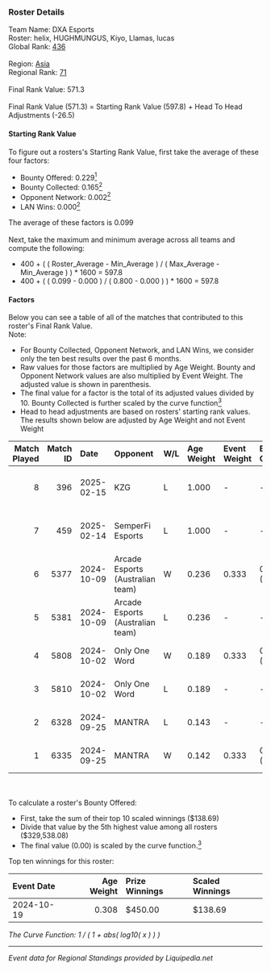 ### Roster Details<br />
Team Name: DXA Esports<br />
Roster: helix, HUGHMUNGUS, Kiyo, Llamas, lucas<br />
Global Rank: [436](../standings_global.md)<br />
<br />
Region: [Asia]( ../standings_asia.md)<br />
Regional Rank: [71]( ../standings_asia.md)<br />
<br />
Final Rank Value:  571.3<br />
<br />
Final Rank Value (571.3) = Starting Rank Value (597.8) + Head To Head Adjustments (-26.5)<br />

#### Starting Rank Value<br />
To figure out a rosters's Starting Rank Value, first take the average of these four factors:<br />
- Bounty Offered: 0.229[<sup>1</sup>](#table2)
- Bounty Collected: 0.165[<sup>2</sup>](#table1)
- Opponent Network: 0.002[<sup>2</sup>](#table1)
- LAN Wins: 0.000[<sup>2</sup>](#table1)

The average of these factors is 0.099<br />
<br />
Next, take the maximum and minimum average across all teams and compute the following:<br />
- 400 + ( ( Roster_Average - Min_Average ) / ( Max_Average - Min_Average ) ) * 1600 = 597.8
- 400 + ( ( 0.099 - 0.000 ) / ( 0.800 - 0.000 ) ) * 1600 = 597.8


#### Factors<br />
Below you can see a table of all of the matches that contributed to this roster's Final Rank Value.<br />
Note:<br />

- For Bounty Collected, Opponent Network, and LAN Wins, we consider only the ten best results over the past 6 months.
- Raw values for those factors are multiplied by Age Weight. Bounty and Opponent Network values are also multiplied by Event Weight. The adjusted value is shown in parenthesis.
- The final value for a factor is the total of its adjusted values divided by 10. Bounty Collected is further scaled by the curve function[<sup>3</sup>](#curveFunction)
- Head to head adjustments are based on rosters' starting rank values. The results shown below are adjusted by Age Weight and not Event Weight
<span id="table1"></span><br />


| Match Played | Match ID | Date       | Opponent                         | W/L | Age Weight | Event Weight | Bounty Collected | Opponent Network | LAN Wins  | H2H Adj. | Roster                                 |
| -: | -: | :- | :- | :- | :- | :- | :- | :- | :- | -: | :- |
|            8 |      396 | 2025-02-15 | KZG                              | L   | 1.000      | -            | -                | -                | -         |   -14.99 | helix, HUGHMUNGUS, Kiyo, Llamas, lucas |
|            7 |      459 | 2025-02-14 | SemperFi Esports                 | L   | 1.000      | -            | -                | -                | -         |   -12.02 | helix, HUGHMUNGUS, Kiyo, Llamas, lucas |
|            6 |     5377 | 2024-10-09 | Arcade Esports (Australian team) | W   | 0.236      | 0.333        | 0.000 (0.000)    | 0.011 (0.001)    | 0 (0.000) |     3.59 | helix, Kiyo, lucas, prakM, Roflko      |
|            5 |     5381 | 2024-10-09 | Arcade Esports (Australian team) | L   | 0.236      | -            | -                | -                | -         |    -3.90 | helix, Kiyo, lucas, prakM, Roflko      |
|            4 |     5808 | 2024-10-02 | Only One Word                    | W   | 0.189      | 0.333        | 0.001 (0.000)    | 0.190 (0.012)    | 0 (0.000) |     3.32 | helix, Kiyo, lucas, prakM, Roflko      |
|            3 |     5810 | 2024-10-02 | Only One Word                    | L   | 0.189      | -            | -                | -                | -         |    -2.67 | helix, Kiyo, lucas, prakM, Roflko      |
|            2 |     6328 | 2024-09-25 | MANTRA                           | L   | 0.143      | -            | -                | -                | -         |    -2.16 | helix, Kiyo, lucas, prakM, Roflko      |
|            1 |     6335 | 2024-09-25 | MANTRA                           | W   | 0.142      | 0.333        | 0.000 (0.000)    | 0.174 (0.008)    | 0 (0.000) |     2.35 | helix, Kiyo, lucas, prakM, Roflko      |

<br />
<span id="table2"></span><br />
To calculate a roster's Bounty Offered:<br />

- First, take the sum of their top 10 scaled winnings ($138.69)
- Divide that value by the 5th highest value among all rosters ($329,538.08)
- The final value (0.00) is scaled by the curve function.[<sup>3</sup>](#curveFunction)

Top ten winnings for this roster:<br />

| Event Date | Age Weight | Prize Winnings | Scaled Winnings |
| :- | -: | :- | :- |
| 2024-10-19 |      0.308 | $450.00        | $138.69         |


<span id="curveFunction"></span>_The Curve Function: 1 / ( 1 + abs( log10( x ) ) )_<br />

---
_Event data for Regional Standings provided by Liquipedia.net_<br />
